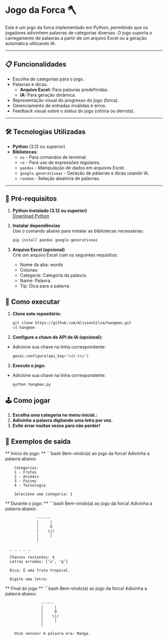 # Jogo da Forca 🪓

Este é um jogo da forca implementado em Python, permitindo que os jogadores adivinhem palavras de categorias diversas. O jogo suporta o carregamento de palavras a partir de um arquivo Excel ou a geração automática utilizando IA.

---

## 📋 Funcionalidades

- Escolha de categorias para o jogo.
- Palavras e dicas:
  - **Arquivo Excel:** Para palavras predefinidas.
  - **IA:** Para geração dinâmica.
- Representação visual do progresso do jogo (forca).
- Gerenciamento de entradas inválidas e erros.
- Feedback visual sobre o status do jogo (vitória ou derrota).

---

## 🛠️ Tecnologias Utilizadas

- **Python** (3.12 ou superior)
- **Bibliotecas**:
  - `os` - Para comandos de terminal.
  - `re` - Para uso de expressões regulares.
  - `pandas` - Manipulação de dados em arquivos Excel.
  - `google.generativeai` - Geração de palavras e dicas usando IA.
  - `random` - Seleção aleatória de palavras.

---

## 🔧 Pré-requisitos

1. **Python instalado (3.12 ou superior)**  
   [Download Python](https://www.python.org/downloads/)

2. **Instalar dependências**  
   Use o comando abaixo para instalar as bibliotecas necessárias:
   ```bash
   pip install pandas google-generativeai

3. **Arquivo Excel (opcional)**  
   Crie um arquivo Excel com os seguintes requisitos:
   - Nome da aba: words
   - Colunas:
    - Categorie: Categoria da palavra.
    - Name: Palavra.
    - Tip: Dica para a palavra.

## 🚀 Como executar
1. **Clone este repositório:**
   ```bash
   git clone https://github.com/AlissonSilva/hangman.git
   cd hangman

2. **Configure a chave de API de IA (opcional):**
  - Adicione sua chave na linha correspondente:
     ```python
     genai.configure(api_key="add-key")

3. **Execute o jogo:**
  - Adicione sua chave na linha correspondente:
     ```bash
     python hangman.py

## 🕹️ Como jogar
1. **Escolha uma categoria no menu inicial.:**
2. **Adivinhe a palavra digitando uma letra por vez.**
3. **Evite errar muitas vezes para não perder!**

## 📝 Exemplos de saída
  
  ** Início do jogo: **
     ```bash
     Bem-vindo(a) ao jogo da forca!
        Adivinha a palavra abaixo: 
        
        Categorias:
        1 - Frutas
        2 - Animais
        3 - Países
        4 - Tecnologia
        
        Selecione uma categoria: 1

  ** Durante o jogo: **
     ```bash
     Bem-vindo(a) ao jogo da forca!
      Adivinha a palavra abaixo: 
      
                  ------
                  |     |
                  |     O
                  |    \|/
                  |     |
                  |    
      
      _ _ _ _ _
      
      Chances restantes: 4
      Letras erradas: [‘x’, ‘q’]
      
      Dica: É uma fruta tropical.
      
      Digite uma letra:

  ** Final do jogo **
     ```bash
     Bem-vindo(a) ao jogo da forca!
        Adivinha a palavra abaixo: 
        
                    ------
                    |     |
                    |     O
                    |    \|/
                    |     |
                    |    
        
        Você venceu! A palavra era: Manga.

  

  
